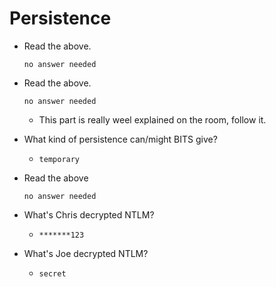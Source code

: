 # Persistence

- Read the above.

	  no answer needed

- Read the above.

	  no answer needed

	- This part is really weel explained on the room, follow it.

- What kind of persistence can/might BITS give?

	- `temporary`

- Read the above

	  no answer needed

- What's Chris decrypted NTLM?

	- `*******123`

- What's Joe decrypted NTLM?

	- `secret`
